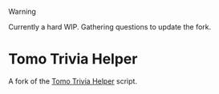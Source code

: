 > [!WARNING]
> Currently a hard WIP. Gathering questions to update the fork.

# Tomo Trivia Helper
A fork of the [Tomo Trivia Helper](https://greasyfork.org/en/scripts/471456-tomo-trivia-helper) script.
